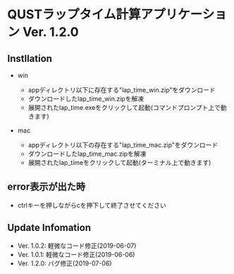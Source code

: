 # QUSTラップタイム計算アプリケーション Ver. 1.2.0

## Instllation
* win
    * appディレクトリ以下に存在する"lap_time_win.zip"をダウンロード
    * ダウンロードしたlap_time_win.zipを解凍
    * 展開されたlap_time.exeをクリックして起動(コマンドプロンプト上で動きます)

* mac
    * appディレクトリ以下の存在する"lap_time_mac.zip"をダウンロード
    * ダウンロードしたlap_time_mac.zipを解凍
    * 展開されたlap_timeをクリックして起動(ターミナル上で動きます)

## error表示が出た時
* ctrlキーを押しながらcを押下して終了させてください

## Update Infomation
* Ver. 1.0.2: 軽微なコード修正(2019-06-07)
* Ver. 1.0.1: 軽微なコード修正(2019-06-06)
* Ver. 1.2.0: バグ修正(2019-07-06)
